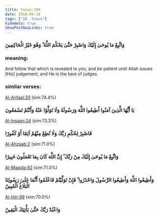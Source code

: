 ```yaml
---
title: Yunus:109
date: 2016-04-18
tags: ["10 .Yunus"]
hidemeta: true 
ShowPostNavLinks: true 
---
```

### وَاتَّبِعْ مَا يُوحَىٰ إِلَيْكَ وَاصْبِرْ حَتَّىٰ يَحْكُمَ اللَّهُ ۚ وَهُوَ خَيْرُ الْحَاكِمِينَ
### meaning: 
And follow that which is revealed to you, and be patient until Allah issues [His] judgement, and He is the best of judges.
### similar verses: 

[Al-Anfaal:20](/8/20) (sim:74.4%)

### يَا أَيُّهَا الَّذِينَ آمَنُوا أَطِيعُوا اللَّهَ وَرَسُولَهُ وَلَا تَوَلَّوْا عَنْهُ وَأَنْتُمْ تَسْمَعُونَ

[Al-Insaan:24](/76/24) (sim:73.3%)

### فَاصْبِرْ لِحُكْمِ رَبِّكَ وَلَا تُطِعْ مِنْهُمْ آثِمًا أَوْ كَفُورًا

[Al-Ahzaab:2](/33/2) (sim:71.0%)

### وَاتَّبِعْ مَا يُوحَىٰ إِلَيْكَ مِنْ رَبِّكَ ۚ إِنَّ اللَّهَ كَانَ بِمَا تَعْمَلُونَ خَبِيرًا

[Al-Maaida:92](/5/92) (sim:71.0%)

### وَأَطِيعُوا اللَّهَ وَأَطِيعُوا الرَّسُولَ وَاحْذَرُوا ۚ فَإِنْ تَوَلَّيْتُمْ فَاعْلَمُوا أَنَّمَا عَلَىٰ رَسُولِنَا الْبَلَاغُ الْمُبِينُ

[Al-Hijr:99](/15/99) (sim:70.0%)

### وَاعْبُدْ رَبَّكَ حَتَّىٰ يَأْتِيَكَ الْيَقِينُ
